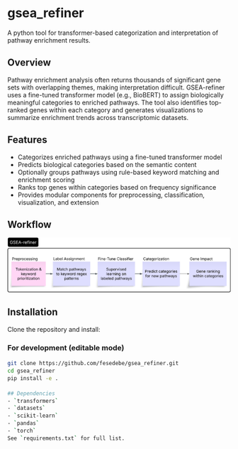 # gsea_refiner
 A python tool for transformer-based categorization and interpretation of pathway enrichment results.

## Overview
 Pathway enrichment analysis often returns thousands of significant gene sets with overlapping themes, making interpretation difficult. GSEA-refiner uses a fine-tuned transformer model (e.g., BioBERT) to assign biologically meaningful categories to enriched pathways. The tool also identifies top-ranked genes within each category and generates visualizations to summarize enrichment trends across transcriptomic datasets.
 
## Features
- Categorizes enriched pathways using a fine-tuned transformer model
- Predicts biological categories based on the semantic content
- Optionally groups pathways using rule-based keyword matching and enrichment scoring
- Ranks top genes within categories based on frequency significance
- Provides modular components for preprocessing, classification, visualization, and extension

## Workflow
![GSEA-refiner Workflow](docs/gsea_refiner_workflow.png)

## Installation
Clone the repository and install:

### For development (editable mode)
```bash
git clone https://github.com/fesedebe/gsea_refiner.git
cd gsea_refiner
pip install -e .

## Dependencies
- `transformers`
- `datasets`
- `scikit-learn`
- `pandas`
- `torch`
See `requirements.txt` for full list.
